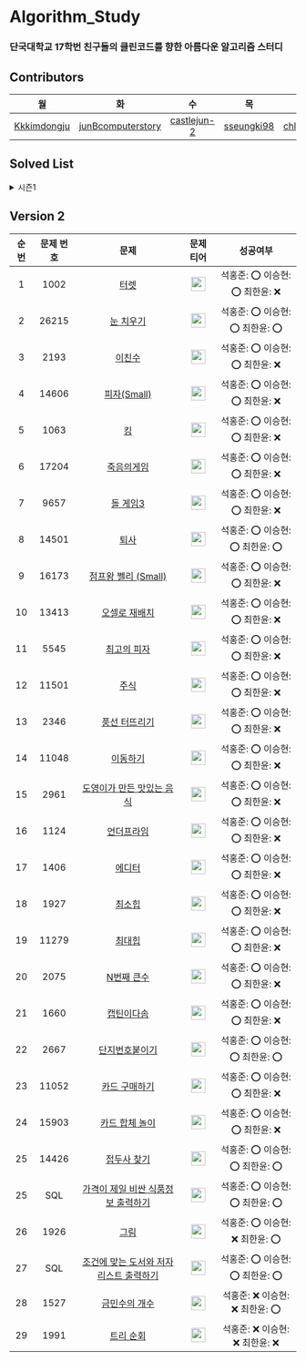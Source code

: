 # Algorithm_Study

### 단국대학교 17학번 친구들의 클린코드를 향한 아름다운 알고리즘 스터디

## Contributors
|월|화|수|목|금|토|일|
|:-----:|:-----:|:-----:|:-----:|:-----:|:---:|:---:|
|[Kkkimdongju](https://github.com/Kkkimdongju)|[junBcomputerstory](https://github.com/junBcomputerstory)|[castlejun-2](https://github.com/castlejun-2)|[sseungki98](https://github.com/sseungki98)|[chlgksdbs](https://github.com/chlgksdbs)|Undefined|Undefined|

## Solved List
<details>
<summary>시즌1</summary>

|순번|날짜|번호|제목|티어|링크|
|:------:|:---:|:---:|:-------:|:---:|:------------:|
|1|2022-06-28|4673|셀프 넘버|<img height="25px" width="25px" src="https://camo.githubusercontent.com/89e322b0e2851dcacbc493e6d486138186a845da7f71f50b181a1993b9a4ea65/68747470733a2f2f7374617469632e736f6c7665642e61632f746965725f736d616c6c2f362e737667">|[문제 바로가기](https://www.acmicpc.net/problem/4673)|
|2|2022-06-29|2491|수열|<img height="25px" width="25px" src="https://camo.githubusercontent.com/64671b5a244ad70dc11665f1293bdde51747df3d9cd4bfe2c36b1e5e1a78872b/68747470733a2f2f7374617469632e736f6c7665642e61632f746965725f736d616c6c2f372e737667">|[문제 바로가기](https://www.acmicpc.net/problem/2491)|
|3|2022-06-30|1018|체스판 다시 칠하기|<img height="25px" width="25px" src="https://d2gd6pc034wcta.cloudfront.net/tier/7.svg">|[문제 바로가기](https://www.acmicpc.net/problem/1018)|
|4|2022-07-01|2606|바이러스|<img height="25px" width="25px" src="https://camo.githubusercontent.com/627abdadaa6151e4ef8e6ef62f47e735acfcd7c04d75fa1d771cf166a06a7f42/68747470733a2f2f7374617469632e736f6c7665642e61632f746965725f736d616c6c2f382e737667">|[문제 바로가기](https://www.acmicpc.net/problem/2606)|
|5|2022-07-02|14467|소가 길을 건너간 이유 1|<img height="25px" width="25px" src="https://camo.githubusercontent.com/ac0dd44c00f10cd22ce0d91a3eeaff9d336e8e18585ec207d89405390add44c3/68747470733a2f2f7374617469632e736f6c7665642e61632f746965725f736d616c6c2f352e737667">|[문제 바로가기](https://www.acmicpc.net/problem/14467)|
|6|2022-07-03|21918|전구|<img height="25px" width="25px" src="https://camo.githubusercontent.com/5ce717d916acff7b6a5e163f173ba1c8873f10350c38672eec4f1d628c600990/68747470733a2f2f7374617469632e736f6c7665642e61632f746965725f736d616c6c2f342e737667">|[문제 바로가기](https://www.acmicpc.net/problem/21918)|
|7|2022-07-04|1026|보물|<img height="25px" width="25px" src="https://camo.githubusercontent.com/64671b5a244ad70dc11665f1293bdde51747df3d9cd4bfe2c36b1e5e1a78872b/68747470733a2f2f7374617469632e736f6c7665642e61632f746965725f736d616c6c2f372e737667">|[문제 바로가기](https://www.acmicpc.net/problem/1026)|
|8|2022-07-05|2579|계단 오르기|<img height="25px" width="25px" src="https://d2gd6pc034wcta.cloudfront.net/tier/8.svg">|[문제 바로가기](https://www.acmicpc.net/problem/2579)|
|9|2022-07-06|1904|01타일|<img height="25px" width="25px" src="https://camo.githubusercontent.com/627abdadaa6151e4ef8e6ef62f47e735acfcd7c04d75fa1d771cf166a06a7f42/68747470733a2f2f7374617469632e736f6c7665642e61632f746965725f736d616c6c2f382e737667">|[문제 바로가기](https://www.acmicpc.net/problem/1904)|
|10|2022-07-07|1244|스위치 켜고 끄기|<img height="25px" width="25px" src="https://camo.githubusercontent.com/627abdadaa6151e4ef8e6ef62f47e735acfcd7c04d75fa1d771cf166a06a7f42/68747470733a2f2f7374617469632e736f6c7665642e61632f746965725f736d616c6c2f382e737667">|[문제 바로가기](https://www.acmicpc.net/problem/1244)|
|11|2022-07-08|3085|사탕 게임|<img height="25px" width="25px" src="https://camo.githubusercontent.com/627abdadaa6151e4ef8e6ef62f47e735acfcd7c04d75fa1d771cf166a06a7f42/68747470733a2f2f7374617469632e736f6c7665642e61632f746965725f736d616c6c2f382e737667">|[문제 바로가기](https://www.acmicpc.net/problem/3085)|
|12|2022-07-09|2217|로프|<img height="25px" width="25px" src="https://camo.githubusercontent.com/64671b5a244ad70dc11665f1293bdde51747df3d9cd4bfe2c36b1e5e1a78872b/68747470733a2f2f7374617469632e736f6c7665642e61632f746965725f736d616c6c2f372e737667">|[문제 바로가기](https://www.acmicpc.net/problem/2217)|
|13|2022-07-10|10815|숫자 카드|<img height="25px" width="25px" src="https://camo.githubusercontent.com/89e322b0e2851dcacbc493e6d486138186a845da7f71f50b181a1993b9a4ea65/68747470733a2f2f7374617469632e736f6c7665642e61632f746965725f736d616c6c2f362e737667">|[문제 바로가기](https://www.acmicpc.net/problem/10815)|
|14|2022-07-11|14501|퇴사|<img height="25px" width="25px" src="https://camo.githubusercontent.com/627abdadaa6151e4ef8e6ef62f47e735acfcd7c04d75fa1d771cf166a06a7f42/68747470733a2f2f7374617469632e736f6c7665642e61632f746965725f736d616c6c2f382e737667">|[문제 바로가기](https://www.acmicpc.net/problem/14501)|
|15|2022-07-12|1590|캠프가는 영식|<img height="25px" width="25px" src="https://camo.githubusercontent.com/64671b5a244ad70dc11665f1293bdde51747df3d9cd4bfe2c36b1e5e1a78872b/68747470733a2f2f7374617469632e736f6c7665642e61632f746965725f736d616c6c2f372e737667">|[문제 바로가기](https://www.acmicpc.net/problem/1590)|
|16|2022-07-13|20365|블로그2|<img height="25px" width="25px" src="https://camo.githubusercontent.com/e89e2c34907a70e2de81836b1d798391d56768998c197adccdb9ee1a71f75b9e/68747470733a2f2f7374617469632e736f6c7665642e61632f746965725f736d616c6c2f392e737667">|[문제 바로가기](https://www.acmicpc.net/problem/20365)|
|17|2022-07-14|2477|참외밭|<img height="25px" width="25px" src="https://camo.githubusercontent.com/627abdadaa6151e4ef8e6ef62f47e735acfcd7c04d75fa1d771cf166a06a7f42/68747470733a2f2f7374617469632e736f6c7665642e61632f746965725f736d616c6c2f382e737667">|[문제 바로가기](https://www.acmicpc.net/problem/2477)|
|18|2022-07-15|16953|A → B|<img height="25px" width="25px" src="https://camo.githubusercontent.com/e89e2c34907a70e2de81836b1d798391d56768998c197adccdb9ee1a71f75b9e/68747470733a2f2f7374617469632e736f6c7665642e61632f746965725f736d616c6c2f392e737667">|[문제 바로가기](https://www.acmicpc.net/problem/16953)|
|19|2022-07-16|81302|거리두기 확인하기|<img height="25px" width="25px" src="https://img.shields.io/badge/-Lv.2-yellow">|[문제 바로가기](https://school.programmers.co.kr/learn/courses/30/lessons/81302)|
|20|2022-07-17|67256|키패드 누르기|<img height="25px" width="25px" src="https://img.shields.io/badge/-Lv.1-darkgreen">|[문제 바로가기](https://school.programmers.co.kr/learn/courses/30/lessons/67256)|
|21|2022-07-18|1058|친구|<img height="25px" width="25px" src="https://camo.githubusercontent.com/627abdadaa6151e4ef8e6ef62f47e735acfcd7c04d75fa1d771cf166a06a7f42/68747470733a2f2f7374617469632e736f6c7665642e61632f746965725f736d616c6c2f382e737667">|[문제 바로가기](https://www.acmicpc.net/problem/1058)|
|22|2022-07-19|1309|동물원|<img height="25px" width="25px" src="https://camo.githubusercontent.com/f9fbfc34970ea19a732149ee3f1afc3fcb96309a8d182ef157d724d6eefd1973/68747470733a2f2f7374617469632e736f6c7665642e61632f746965725f736d616c6c2f31302e737667">|[문제 바로가기](https://www.acmicpc.net/problem/1309)|
|23|2022-07-20|15787|기차가 어둠을 헤치고|<img height="25px" width="25px" src="https://camo.githubusercontent.com/e89e2c34907a70e2de81836b1d798391d56768998c197adccdb9ee1a71f75b9e/68747470733a2f2f7374617469632e736f6c7665642e61632f746965725f736d616c6c2f392e737667">|[문제 바로가기](https://www.acmicpc.net/problem/15787)|
|24|2022-07-21|1388|바닥 장식|<img height="25px" width="25px" src="https://camo.githubusercontent.com/627abdadaa6151e4ef8e6ef62f47e735acfcd7c04d75fa1d771cf166a06a7f42/68747470733a2f2f7374617469632e736f6c7665642e61632f746965725f736d616c6c2f382e737667">|[문제 바로가기](https://www.acmicpc.net/problem/1388)|
|25|2022-07-22|10026|적록색약|<img height="25px" width="25px" src="https://camo.githubusercontent.com/7be7b7f2d5361871ef2ac500e420e83f1d9a425951dd33efa42068862e6b0bf3/68747470733a2f2f7374617469632e736f6c7665642e61632f746965725f736d616c6c2f31312e737667">|[문제 바로가기](https://www.acmicpc.net/problem/10026)|
|26|2022-07-23|42586|기능개발|<img height="25px" width="25px" src="https://img.shields.io/badge/-Lv.2-yellow">|[문제 바로가기](https://school.programmers.co.kr/learn/courses/30/lessons/42586)|
|27|2022-07-24|17677|[1차] 뉴스 클러스터링|<img height="25px" width="25px" src="https://img.shields.io/badge/-Lv.2-yellow">|[문제 바로가기](https://school.programmers.co.kr/learn/courses/30/lessons/17677)|
|28|2022-07-25|8394|악수|<img height="25px" width="25px" src="https://camo.githubusercontent.com/627abdadaa6151e4ef8e6ef62f47e735acfcd7c04d75fa1d771cf166a06a7f42/68747470733a2f2f7374617469632e736f6c7665642e61632f746965725f736d616c6c2f382e737667">|[문제 바로가기](https://www.acmicpc.net/problem/8394)|
|29|2022-07-26|2156|포도주 시식|<img height="25px" width="25px" src="https://camo.githubusercontent.com/f9fbfc34970ea19a732149ee3f1afc3fcb96309a8d182ef157d724d6eefd1973/68747470733a2f2f7374617469632e736f6c7665642e61632f746965725f736d616c6c2f31302e737667">|[문제 바로가기](https://www.acmicpc.net/problem/2156)|
|30|2022-07-27|16935|배열 돌리기3|<img height="25px" width="25px" src="https://camo.githubusercontent.com/f9fbfc34970ea19a732149ee3f1afc3fcb96309a8d182ef157d724d6eefd1973/68747470733a2f2f7374617469632e736f6c7665642e61632f746965725f736d616c6c2f31302e737667">|[문제 바로가기](https://www.acmicpc.net/problem/16935)|
|31|2022-07-28|20162|간식 파티|<img height="25px" width="25px" src="https://camo.githubusercontent.com/e89e2c34907a70e2de81836b1d798391d56768998c197adccdb9ee1a71f75b9e/68747470733a2f2f7374617469632e736f6c7665642e61632f746965725f736d616c6c2f392e737667">|[문제 바로가기](https://www.acmicpc.net/problem/20162)|
|32|2022-07-29|18870|좌표 압축|<img height="25px" width="25px" src="https://camo.githubusercontent.com/e89e2c34907a70e2de81836b1d798391d56768998c197adccdb9ee1a71f75b9e/68747470733a2f2f7374617469632e736f6c7665642e61632f746965725f736d616c6c2f392e737667">|[문제 바로가기](https://www.acmicpc.net/problem/18870)|
|33|2022-07-30|77484|로또의 최고 순위와 최저 순위|<img height="25px" width="25px" src="https://img.shields.io/badge/-Lv.1-darkgreen">|[문제 바로가기](https://school.programmers.co.kr/learn/courses/30/lessons/77484)|
|34|2022-07-31|72410|신규 아이디 추천|<img height="25px" width="25px" src="https://img.shields.io/badge/-Lv.1-darkgreen">|[문제 바로가기](https://school.programmers.co.kr/learn/courses/30/lessons/72410)|
|35|2022-08-01|2644|촌수계산|<img height="25px" width="25px" src="https://camo.githubusercontent.com/e89e2c34907a70e2de81836b1d798391d56768998c197adccdb9ee1a71f75b9e/68747470733a2f2f7374617469632e736f6c7665642e61632f746965725f736d616c6c2f392e737667">|[문제 바로가기](https://www.acmicpc.net/problem/2644)|
|36|2022-08-02|1495|기타리스트|<img height="25px" width="25px" src="https://camo.githubusercontent.com/f9fbfc34970ea19a732149ee3f1afc3fcb96309a8d182ef157d724d6eefd1973/68747470733a2f2f7374617469632e736f6c7665642e61632f746965725f736d616c6c2f31302e737667">|[문제 바로가기](https://www.acmicpc.net/problem/1495)|
|37|2022-08-03|2792|보석 상자|<img height="25px" width="25px" src="https://camo.githubusercontent.com/e89e2c34907a70e2de81836b1d798391d56768998c197adccdb9ee1a71f75b9e/68747470733a2f2f7374617469632e736f6c7665642e61632f746965725f736d616c6c2f392e737667">|[문제 바로가기](https://www.acmicpc.net/problem/2792)|
|38|2022-08-04|2232|지뢰|<img height="25px" width="25px" src="https://camo.githubusercontent.com/e89e2c34907a70e2de81836b1d798391d56768998c197adccdb9ee1a71f75b9e/68747470733a2f2f7374617469632e736f6c7665642e61632f746965725f736d616c6c2f392e737667">|[문제 바로가기](https://www.acmicpc.net/problem/2232)|
|39|2022-08-05|2512|예산|<img height="25px" width="25px" src="https://camo.githubusercontent.com/627abdadaa6151e4ef8e6ef62f47e735acfcd7c04d75fa1d771cf166a06a7f42/68747470733a2f2f7374617469632e736f6c7665642e61632f746965725f736d616c6c2f382e737667">|[문제 바로가기](https://www.acmicpc.net/problem/2512)|
|40|2022-08-06|17681|[1차] 비밀지도|<img height="25px" width="25px" src="https://img.shields.io/badge/-Lv.1-darkgreen">|[문제 바로가기](https://school.programmers.co.kr/learn/courses/30/lessons/17681)|
|41|2022-08-07|81301|숫자 문자열과 영단어|<img height="25px" width="25px" src="https://img.shields.io/badge/-Lv.1-darkgreen">|[문제 바로가기](https://school.programmers.co.kr/learn/courses/30/lessons/81301)|
|42|2022-08-08|1012|유기농 배추|<img height="25px" width="25px" src="https://camo.githubusercontent.com/e89e2c34907a70e2de81836b1d798391d56768998c197adccdb9ee1a71f75b9e/68747470733a2f2f7374617469632e736f6c7665642e61632f746965725f736d616c6c2f392e737667">|[문제 바로가기](https://www.acmicpc.net/problem/1012)|
|43|2022-08-09|17086|아기 상어2|<img height="25px" width="25px" src="https://camo.githubusercontent.com/e89e2c34907a70e2de81836b1d798391d56768998c197adccdb9ee1a71f75b9e/68747470733a2f2f7374617469632e736f6c7665642e61632f746965725f736d616c6c2f392e737667">|[문제 바로가기](https://www.acmicpc.net/problem/17086)|
|44|2022-08-10|2877|4와 7|<img height="25px" width="25px" src="https://camo.githubusercontent.com/7be7b7f2d5361871ef2ac500e420e83f1d9a425951dd33efa42068862e6b0bf3/68747470733a2f2f7374617469632e736f6c7665642e61632f746965725f736d616c6c2f31312e737667">|[문제 바로가기](https://www.acmicpc.net/problem/2877)|
|45|2022-08-11|1446|지름길|<img height="25px" width="25px" src="https://camo.githubusercontent.com/f9fbfc34970ea19a732149ee3f1afc3fcb96309a8d182ef157d724d6eefd1973/68747470733a2f2f7374617469632e736f6c7665642e61632f746965725f736d616c6c2f31302e737667">|[문제 바로가기](https://www.acmicpc.net/problem/1446)|
|46|2022-08-12|1946|신입 사원|<img height="25px" width="25px" src="https://camo.githubusercontent.com/f9fbfc34970ea19a732149ee3f1afc3fcb96309a8d182ef157d724d6eefd1973/68747470733a2f2f7374617469632e736f6c7665642e61632f746965725f736d616c6c2f31302e737667">|[문제 바로가기](https://www.acmicpc.net/problem/1946)|
|47|2022-08-13|43165|타겟 넘버|<img height="25px" width="25px" src="https://img.shields.io/badge/-Lv.2-yellow">|[문제 바로가기](https://school.programmers.co.kr/learn/courses/30/lessons/43165)|
|48|2022-08-14|42860|조이스틱|<img height="25px" width="25px" src="https://img.shields.io/badge/-Lv.2-yellow">|[문제 바로가기](https://school.programmers.co.kr/learn/courses/30/lessons/42860)|
|49|2022-08-15|13164|행복 유치원|<img height="25px" width="25px" src="https://camo.githubusercontent.com/7be7b7f2d5361871ef2ac500e420e83f1d9a425951dd33efa42068862e6b0bf3/68747470733a2f2f7374617469632e736f6c7665642e61632f746965725f736d616c6c2f31312e737667">|[문제 바로가기](https://www.acmicpc.net/problem/13164)|
|50|2022-08-16|1713|후보 추천하기|<img height="25px" width="25px" src="https://camo.githubusercontent.com/e89e2c34907a70e2de81836b1d798391d56768998c197adccdb9ee1a71f75b9e/68747470733a2f2f7374617469632e736f6c7665642e61632f746965725f736d616c6c2f392e737667">|[문제 바로가기](https://www.acmicpc.net/problem/1713)|
|51|2022-08-17|1747|소수&팰린드롬|<img height="25px" width="25px" src="https://camo.githubusercontent.com/f9fbfc34970ea19a732149ee3f1afc3fcb96309a8d182ef157d724d6eefd1973/68747470733a2f2f7374617469632e736f6c7665642e61632f746965725f736d616c6c2f31302e737667">|[문제 바로가기](https://www.acmicpc.net/problem/1747)|
|52|2022-08-18|1461|도서관|<img height="25px" width="25px" src="https://camo.githubusercontent.com/7be7b7f2d5361871ef2ac500e420e83f1d9a425951dd33efa42068862e6b0bf3/68747470733a2f2f7374617469632e736f6c7665642e61632f746965725f736d616c6c2f31312e737667">|[문제 바로가기](https://www.acmicpc.net/problem/1461)|
|53|2022-08-19|12865|평범한 배낭|<img height="25px" width="25px" src="https://camo.githubusercontent.com/7be7b7f2d5361871ef2ac500e420e83f1d9a425951dd33efa42068862e6b0bf3/68747470733a2f2f7374617469632e736f6c7665642e61632f746965725f736d616c6c2f31312e737667">|[문제 바로가기](https://www.acmicpc.net/problem/12865)|
|54|2022-08-20|17676|[1차] 추석 트래핑|<img height="25px" width="25px" src="https://img.shields.io/badge/-Lv.3-orange">|[문제 바로가기](https://school.programmers.co.kr/learn/courses/30/lessons/17676)|
|55|2022-08-21|43238|입국심사|<img height="25px" width="25px" src="https://img.shields.io/badge/-Lv.3-orange">|[문제 바로가기](https://school.programmers.co.kr/learn/courses/30/lessons/43238)|
|56|2022-08-22|11053|가장 긴 증가하는 부분 수열|<img height="25px" width="25px" src="https://camo.githubusercontent.com/e89e2c34907a70e2de81836b1d798391d56768998c197adccdb9ee1a71f75b9e/68747470733a2f2f7374617469632e736f6c7665642e61632f746965725f736d616c6c2f392e737667">|[문제 바로가기](https://www.acmicpc.net/problem/11053)|
|57|2022-08-23|17070|파이프 옮기기 1|<img height="25px" width="25px" src="https://camo.githubusercontent.com/7be7b7f2d5361871ef2ac500e420e83f1d9a425951dd33efa42068862e6b0bf3/68747470733a2f2f7374617469632e736f6c7665642e61632f746965725f736d616c6c2f31312e737667">|[문제 바로가기](https://www.acmicpc.net/problem/17070)|
|58|2022-08-24|13549|숨바꼭질 3|<img height="25px" width="25px" src="https://camo.githubusercontent.com/7be7b7f2d5361871ef2ac500e420e83f1d9a425951dd33efa42068862e6b0bf3/68747470733a2f2f7374617469632e736f6c7665642e61632f746965725f736d616c6c2f31312e737667">|[문제 바로가기](https://www.acmicpc.net/problem/13549)|
|56|2022-08-25|17503|맥주 축제|<img height="25px" width="25px" src="https://camo.githubusercontent.com/e89e2c34907a70e2de81836b1d798391d56768998c197adccdb9ee1a71f75b9e/68747470733a2f2f7374617469632e736f6c7665642e61632f746965725f736d616c6c2f392e737667">|[문제 바로가기](https://www.acmicpc.net/problem/17503)|
|57|2022-08-26|15683|감시|<img height="25px" width="25px" src=https://camo.githubusercontent.com/79013bf11c1e72844bc5d8a076d15a104573637a0cf520a2ae8e645c147b00b3/68747470733a2f2f7374617469632e736f6c7665642e61632f746965725f736d616c6c2f31322e737667>|[문제 바로가기](https://www.acmicpc.net/problem/15683)|
|58|2022-08-27|12909|올바른 괄호|<img height="25px" width="25px" src="https://img.shields.io/badge/-Lv.2-yellow">|[문제 바로가기](https://school.programmers.co.kr/learn/courses/30/lessons/12909)|
|59|2022-08-28|118667|두 큐 합 같게 만들기|<img height="25px" width="25px" src="https://img.shields.io/badge/-Lv.2-yellow">|[문제 바로가기](https://school.programmers.co.kr/learn/courses/30/lessons/118667)|
|60|2022-08-29|1303|전쟁 - 전투|<img height="25px" width="25px" src="https://camo.githubusercontent.com/f9fbfc34970ea19a732149ee3f1afc3fcb96309a8d182ef157d724d6eefd1973/68747470733a2f2f7374617469632e736f6c7665642e61632f746965725f736d616c6c2f31302e737667">|[문제 바로가기](https://www.acmicpc.net/problem/1303)|
|61|2022-08-30|11000|강의실 배정|<img height="25px" width="25px" src="https://camo.githubusercontent.com/7be7b7f2d5361871ef2ac500e420e83f1d9a425951dd33efa42068862e6b0bf3/68747470733a2f2f7374617469632e736f6c7665642e61632f746965725f736d616c6c2f31312e737667">|[문제 바로가기](https://www.acmicpc.net/problem/11000)|
|62|2022-08-31|1344|축구|<img height="25px" width="25px" src="https://camo.githubusercontent.com/79013bf11c1e72844bc5d8a076d15a104573637a0cf520a2ae8e645c147b00b3/68747470733a2f2f7374617469632e736f6c7665642e61632f746965725f736d616c6c2f31322e737667">|[문제 바로가기](https://www.acmicpc.net/problem/1344)|
|63|2022-09-01|2960|에라토스테네스의 체|<img height="25px" width="25px" src="https://camo.githubusercontent.com/64671b5a244ad70dc11665f1293bdde51747df3d9cd4bfe2c36b1e5e1a78872b/68747470733a2f2f7374617469632e736f6c7665642e61632f746965725f736d616c6c2f372e737667">|[문제 바로가기](https://www.acmicpc.net/problem/2960)|
|64|2022-09-02|2504|괄호의 값|<img height="25px" width="25px" src="https://camo.githubusercontent.com/f9fbfc34970ea19a732149ee3f1afc3fcb96309a8d182ef157d724d6eefd1973/68747470733a2f2f7374617469632e736f6c7665642e61632f746965725f736d616c6c2f31302e737667">|[문제 바로가기](https://www.acmicpc.net/problem/2504)|
|65|2022-09-03|118666|성격 유형 검사|<img height="25px" width="25px" src="https://img.shields.io/badge/-Lv.1-darkgreen">|[문제 바로가기](https://school.programmers.co.kr/learn/courses/30/lessons/118666)|
|66|2022-09-04|12977|소수 만들기|<img height="25px" width="25px" src="https://img.shields.io/badge/-Lv.1-darkgreen">|[문제 바로가기](https://school.programmers.co.kr/learn/courses/30/lessons/12977)|
|67|2022-09-05|1753|최단경로|<img height="25px" width="25px" src="https://camo.githubusercontent.com/79013bf11c1e72844bc5d8a076d15a104573637a0cf520a2ae8e645c147b00b3/68747470733a2f2f7374617469632e736f6c7665642e61632f746965725f736d616c6c2f31322e737667">|[문제 바로가기](https://www.acmicpc.net/problem/1753)|
|68|2022-09-06|22869|징검다리 건너기(small)|<img height="25px" width="25px" src="https://camo.githubusercontent.com/f9fbfc34970ea19a732149ee3f1afc3fcb96309a8d182ef157d724d6eefd1973/68747470733a2f2f7374617469632e736f6c7665642e61632f746965725f736d616c6c2f31302e737667">|[문제 바로가기](https://www.acmicpc.net/problem/22869)|
|69|2022-09-07|14852|타일 채우기 3|<img height="25px" width="25px" src="https://camo.githubusercontent.com/7be7b7f2d5361871ef2ac500e420e83f1d9a425951dd33efa42068862e6b0bf3/68747470733a2f2f7374617469632e736f6c7665642e61632f746965725f736d616c6c2f31312e737667">|[문제 바로가기](https://www.acmicpc.net/problem/14852)|
|70|2022-09-08|13023|ABCDE|<img height="25px" width="25px" src="https://camo.githubusercontent.com/7be7b7f2d5361871ef2ac500e420e83f1d9a425951dd33efa42068862e6b0bf3/68747470733a2f2f7374617469632e736f6c7665642e61632f746965725f736d616c6c2f31312e737667">|[문제 바로가기](https://www.acmicpc.net/problem/13023)|
|71|2022-09-09|1992|쿼드트리|<img height="25px" width="25px" src="https://camo.githubusercontent.com/f9fbfc34970ea19a732149ee3f1afc3fcb96309a8d182ef157d724d6eefd1973/68747470733a2f2f7374617469632e736f6c7665642e61632f746965725f736d616c6c2f31302e737667">|[문제 바로가기](https://www.acmicpc.net/problem/1992)|
|72|2022-09-10|92335|k진수에서 소수 개수 구하기|<img height="25px" width="25px" src="https://img.shields.io/badge/-Lv.2-yellow">|[문제 바로가기](https://school.programmers.co.kr/learn/courses/30/lessons/92335)|
|73|2022-09-11|92341|주차 요금 계산|<img height="25px" width="25px" src="https://img.shields.io/badge/-Lv.2-yellow">|[문제 바로가기](https://school.programmers.co.kr/learn/courses/30/lessons/92341)|
|74|2022-09-12|1535|안녕|<img height="25px" width="25px" src="https://camo.githubusercontent.com/e89e2c34907a70e2de81836b1d798391d56768998c197adccdb9ee1a71f75b9e/68747470733a2f2f7374617469632e736f6c7665642e61632f746965725f736d616c6c2f392e737667">|[문제 바로가기](https://www.acmicpc.net/problem/1535)|
|75|2022-09-13|16918|봄버맨|<img height="25px" width="25px" src="https://camo.githubusercontent.com/f9fbfc34970ea19a732149ee3f1afc3fcb96309a8d182ef157d724d6eefd1973/68747470733a2f2f7374617469632e736f6c7665642e61632f746965725f736d616c6c2f31302e737667">|[문제 바로가기](https://www.acmicpc.net/problem/16918)|
|76|2022-09-14|14496|그대, 그머가 되어|<img height="25px" width="25px" src="https://camo.githubusercontent.com/f9fbfc34970ea19a732149ee3f1afc3fcb96309a8d182ef157d724d6eefd1973/68747470733a2f2f7374617469632e736f6c7665642e61632f746965725f736d616c6c2f31302e737667">|[문제 바로가기](https://www.acmicpc.net/problem/14496)|
|77|2022-09-15|18352|특정 거리의 도시 찾기|<img height="25px" width="25px" src="https://camo.githubusercontent.com/e89e2c34907a70e2de81836b1d798391d56768998c197adccdb9ee1a71f75b9e/68747470733a2f2f7374617469632e736f6c7665642e61632f746965725f736d616c6c2f392e737667">|[문제 바로가기](https://www.acmicpc.net/problem/18352)|
|78|2022-09-16|1025|제곱수 찾기|<img height="25px" width="25px" src="https://camo.githubusercontent.com/7be7b7f2d5361871ef2ac500e420e83f1d9a425951dd33efa42068862e6b0bf3/68747470733a2f2f7374617469632e736f6c7665642e61632f746965725f736d616c6c2f31312e737667">|[문제 바로가기](https://www.acmicpc.net/problem/1025)|
|79|2022-09-17|12939|최댓값과 최솟값|<img height="25px" width="25px" src="https://img.shields.io/badge/-Lv.2-yellow">|[문제 바로가기](https://school.programmers.co.kr/learn/courses/30/lessons/12939)|
|80|2022-09-18|72411|메뉴 리뉴얼|<img height="25px" width="25px" src="https://img.shields.io/badge/-Lv.2-yellow">|[문제 바로가기](https://school.programmers.co.kr/learn/courses/30/lessons/72411)|
|81|2022-09-19|16194|카드 구매하기2|<img height="25px" width="25px" src="https://camo.githubusercontent.com/f9fbfc34970ea19a732149ee3f1afc3fcb96309a8d182ef157d724d6eefd1973/68747470733a2f2f7374617469632e736f6c7665642e61632f746965725f736d616c6c2f31302e737667">|[문제 바로가기](https://www.acmicpc.net/problem/16194)|
|82|2022-09-20|15724|주지수|<img height="25px" width="25px" src="https://camo.githubusercontent.com/f9fbfc34970ea19a732149ee3f1afc3fcb96309a8d182ef157d724d6eefd1973/68747470733a2f2f7374617469632e736f6c7665642e61632f746965725f736d616c6c2f31302e737667">|[문제 바로가기](https://www.acmicpc.net/problem/15724)|
|83|2022-09-21|20055|컨베이어 벨트 위의 로봇|<img height="25px" width="25px" src="https://camo.githubusercontent.com/7be7b7f2d5361871ef2ac500e420e83f1d9a425951dd33efa42068862e6b0bf3/68747470733a2f2f7374617469632e736f6c7665642e61632f746965725f736d616c6c2f31312e737667">|[문제 바로가기](https://www.acmicpc.net/problem/20055)|
|84|2022-09-22|21278|호석이 두 마리 치킨|<img height="25px" width="25px" src="https://camo.githubusercontent.com/7be7b7f2d5361871ef2ac500e420e83f1d9a425951dd33efa42068862e6b0bf3/68747470733a2f2f7374617469632e736f6c7665642e61632f746965725f736d616c6c2f31312e737667">|[문제 바로가기](https://www.acmicpc.net/problem/21278)|
|85|2022-09-23|20444|색종이와 가위|<img height="25px" width="25px" src="https://camo.githubusercontent.com/7be7b7f2d5361871ef2ac500e420e83f1d9a425951dd33efa42068862e6b0bf3/68747470733a2f2f7374617469632e736f6c7665642e61632f746965725f736d616c6c2f31312e737667">|[문제 바로가기](https://www.acmicpc.net/problem/20444)|
|86|2022-09-24|2668|숫자고르기|<img height="25px" width="25px" src="https://camo.githubusercontent.com/7be7b7f2d5361871ef2ac500e420e83f1d9a425951dd33efa42068862e6b0bf3/68747470733a2f2f7374617469632e736f6c7665642e61632f746965725f736d616c6c2f31312e737667">|[문제 바로가기](https://www.acmicpc.net/problem/2668)|
|87|2022-09-25|22868|산책 (small)|<img height="25px" width="25px" src="https://camo.githubusercontent.com/3cb34034a26a3aa15c63cb7fee8761debb21b0770fa48026449d7a3d00fbff79/68747470733a2f2f7374617469632e736f6c7665642e61632f746965725f736d616c6c2f31332e737667">|[문제 바로가기](https://www.acmicpc.net/problem/22868)|
|88|2022-09-26|21758|꿀 따기|<img height="25px" width="25px" src="https://camo.githubusercontent.com/7be7b7f2d5361871ef2ac500e420e83f1d9a425951dd33efa42068862e6b0bf3/68747470733a2f2f7374617469632e736f6c7665642e61632f746965725f736d616c6c2f31312e737667">|[문제 바로가기](https://www.acmicpc.net/problem/21758)|
|89|2022-09-27|13975|파일 합치기 3|<img height="25px" width="25px" src=https://camo.githubusercontent.com/79013bf11c1e72844bc5d8a076d15a104573637a0cf520a2ae8e645c147b00b3/68747470733a2f2f7374617469632e736f6c7665642e61632f746965725f736d616c6c2f31322e737667>|[문제 바로가기](https://www.acmicpc.net/problem/13975)|
|90|2022-09-28|2170|선 긋기|<img height="25px" width="25px" src="https://camo.githubusercontent.com/7be7b7f2d5361871ef2ac500e420e83f1d9a425951dd33efa42068862e6b0bf3/68747470733a2f2f7374617469632e736f6c7665642e61632f746965725f736d616c6c2f31312e737667">|[문제 바로가기](https://www.acmicpc.net/problem/2170)|
|91|2022-09-29|20164|홀수 홀릭 호석|<img height="25px" width="25px" src="https://camo.githubusercontent.com/7be7b7f2d5361871ef2ac500e420e83f1d9a425951dd33efa42068862e6b0bf3/68747470733a2f2f7374617469632e736f6c7665642e61632f746965725f736d616c6c2f31312e737667">|[문제 바로가기](https://www.acmicpc.net/problem/20164)|
|92|2022-09-30|14891|톱니바퀴|<img height="25px" width="25px" src="https://camo.githubusercontent.com/7be7b7f2d5361871ef2ac500e420e83f1d9a425951dd33efa42068862e6b0bf3/68747470733a2f2f7374617469632e736f6c7665642e61632f746965725f736d616c6c2f31312e737667">|[문제 바로가기](https://www.acmicpc.net/problem/14891)|
|93|2022-10-01|133501|야간 전술보행|<img height="25px" width="25px" src="https://img.shields.io/badge/-Lv.2-yellow">|[문제 바로가기](https://school.programmers.co.kr/learn/courses/30/lessons/133501)|
</details>

## Version 2
| 순번  |문제 번호|문제|문제 티어|성공여부|
|:---:|:--:|:---:|:-------:|:---:|
|  1  |1002|[터렛](https://www.acmicpc.net/problem/1002)|<img height="25px" width="25px" src="https://d2gd6pc034wcta.cloudfront.net/tier/8.svg">|석홍준: ⭕ 이승현: ⭕ 최한윤: ❌|
|  2  |26215|[눈 치우기](https://www.acmicpc.net/problem/26215)|<img height="25px" width="25px" src="https://d2gd6pc034wcta.cloudfront.net/tier/8.svg">|석홍준: ⭕ 이승현: ⭕ 최한윤: ⭕|
|  3  |2193|[이친수](https://www.acmicpc.net/problem/2193)|<img height="25px" width="25px" src="https://d2gd6pc034wcta.cloudfront.net/tier/8.svg">|석홍준: ⭕ 이승현: ⭕ 최한윤: ❌|
|  4  |14606|[피자(Small)](https://www.acmicpc.net/problem/14606)|<img height="25px" width="25px" src="https://d2gd6pc034wcta.cloudfront.net/tier/7.svg">|석홍준: ⭕ 이승현: ⭕ 최한윤: ❌|
|  5  |1063|[킹](https://www.acmicpc.net/problem/1063)|<img height="25px" width="25px" src="https://d2gd6pc034wcta.cloudfront.net/tier/8.svg">|석홍준: ⭕ 이승현: ⭕ 최한윤: ❌|
|  6  |17204|[죽음의게임](https://www.acmicpc.net/problem/17204)|<img height="25px" width="25px" src="https://d2gd6pc034wcta.cloudfront.net/tier/8.svg">|석홍준: ⭕ 이승현: ⭕ 최한윤: ❌|
|  7  |9657|[돌 게임3](https://www.acmicpc.net/problem/9657)|<img height="25px" width="25px" src="https://d2gd6pc034wcta.cloudfront.net/tier/8.svg">|석홍준: ⭕  이승현: ⭕ 최한윤: ❌|
|  8  |14501|[퇴사](https://www.acmicpc.net/problem/14501)|<img height="25px" width="25px" src="https://d2gd6pc034wcta.cloudfront.net/tier/8.svg">|석홍준: ⭕  이승현: ⭕ 최한윤: ⭕|
|  9  |16173|[점프왕 쩰리 (Small)](https://www.acmicpc.net/problem/16173)|<img height="25px" width="25px" src="https://d2gd6pc034wcta.cloudfront.net/tier/7.svg">|석홍준: ⭕   이승현: ⭕ 최한윤: ❌|
|  10  |13413|[오셀로 재배치](https://www.acmicpc.net/problem/13413)|<img height="25px" width="25px" src="https://d2gd6pc034wcta.cloudfront.net/tier/7.svg">|석홍준: ⭕  이승현: ⭕ 최한윤: ❌|
|  11  |5545|[최고의 피자](https://www.acmicpc.net/problem/5545)|<img height="25px" width="25px" src="https://d2gd6pc034wcta.cloudfront.net/tier/8.svg">|석홍준: ⭕  이승현: ⭕ 최한윤: ❌|
|  12  |11501|[주식](https://www.acmicpc.net/problem/11501)|<img height="25px" width="25px" src="https://d2gd6pc034wcta.cloudfront.net/tier/9.svg">|석홍준: ⭕  이승현: ⭕ 최한윤: ❌|
|  13  |2346|[풍선 터뜨리기](https://www.acmicpc.net/problem/2346)|<img height="25px" width="25px" src="https://d2gd6pc034wcta.cloudfront.net/tier/8.svg">|석홍준: ⭕  이승현: ⭕ 최한윤: ❌|
|  14  |11048|[이동하기](https://www.acmicpc.net/problem/11048)|<img height="25px" width="25px" src="https://d2gd6pc034wcta.cloudfront.net/tier/9.svg">|석홍준: ⭕  이승현: ⭕ 최한윤: ❌|
|  15  |2961|[도영이가 만든 맛있는 음식](https://www.acmicpc.net/problem/2961)|<img height="25px" width="25px" src="https://d2gd6pc034wcta.cloudfront.net/tier/9.svg">|석홍준: ⭕   이승현: ⭕ 최한윤: ❌|
|  16  |1124|[언더프라임](https://www.acmicpc.net/problem/1124)|<img height="25px" width="25px" src="https://d2gd6pc034wcta.cloudfront.net/tier/9.svg">|석홍준: ⭕   이승현: ⭕ 최한윤: ❌|
|  17  |1406|[에디터](https://www.acmicpc.net/problem/1406)|<img height="25px" width="25px" src="https://d2gd6pc034wcta.cloudfront.net/tier/9.svg">|석홍준: ⭕   이승현: ⭕ 최한윤: ❌|
|  18  |1927|[최소힙](https://www.acmicpc.net/problem/1927)|<img height="25px" width="25px" src="https://d2gd6pc034wcta.cloudfront.net/tier/9.svg">|석홍준: ⭕   이승현: ⭕ 최한윤: ❌|
|  19  |11279|[최대힙](https://www.acmicpc.net/problem/11279)|<img height="25px" width="25px" src="https://d2gd6pc034wcta.cloudfront.net/tier/9.svg">|석홍준: ⭕   이승현: ⭕ 최한윤: ❌|
|  20  |2075|[N번째 큰수](https://www.acmicpc.net/problem/2075)|<img height="25px" width="25px" src="https://d2gd6pc034wcta.cloudfront.net/tier/9.svg">|석홍준: ⭕   이승현: ⭕ 최한윤: ❌|
|  21  |1660|[캡틴이다솜](https://www.acmicpc.net/problem/1660)|<img height="25px" width="25px" src="https://d2gd6pc034wcta.cloudfront.net/tier/10.svg">|석홍준: ⭕   이승현: ⭕ 최한윤: ❌|
|  22  |2667|[단지번호붙이기](https://www.acmicpc.net/problem/2667)|<img height="25px" width="25px" src="https://d2gd6pc034wcta.cloudfront.net/tier/10.svg">|석홍준: ⭕   이승현: ⭕ 최한윤: ⭕|
|  23  |11052|[카드 구매하기](https://www.acmicpc.net/problem/11052)|<img height="25px" width="25px" src="https://d2gd6pc034wcta.cloudfront.net/tier/10.svg">|석홍준: ⭕   이승현: ⭕ 최한윤: ❌|
|  24  |15903|[카드 합체 놀이](https://www.acmicpc.net/problem/15903)|<img height="25px" width="25px" src="https://d2gd6pc034wcta.cloudfront.net/tier/10.svg">|석홍준: ⭕   이승현: ⭕ 최한윤: ❌|
|  25  |14426|[접두사 찾기](https://www.acmicpc.net/problem/14426)|<img height="25px" width="25px" src="https://d2gd6pc034wcta.cloudfront.net/tier/10.svg">|석홍준: ⭕   이승현: ⭕ 최한윤: ⭕|
|  25  |SQL|[가격이 제일 비싼 식품정보 출력하기](https://school.programmers.co.kr/learn/courses/30/lessons/131115)|<img height="25px" width="25px" src="https://img.shields.io/badge/-Lv.2-yellow">|석홍준: ⭕   이승현: ⭕ 최한윤: ⭕|
|  26  |1926|[그림](https://www.acmicpc.net/problem/1926)|<img height="25px" width="25px" src="https://d2gd6pc034wcta.cloudfront.net/tier/10.svg">|석홍준: ⭕   이승현: ❌ 최한윤: ⭕|
|  27  |SQL|[조건에 맞는 도서와 저자 리스트 출력하기](https://school.programmers.co.kr/learn/courses/30/lessons/144854)|<img height="25px" width="25px" src="https://img.shields.io/badge/-Lv.2-yellow">|석홍준:  ⭕   이승현: ⭕ 최한윤: ⭕|
|  28  |1527|[금민수의 개수](https://www.acmicpc.net/problem/1527)|<img height="25px" width="25px" src="https://d2gd6pc034wcta.cloudfront.net/tier/10.svg">|석홍준: ❌   이승현: ❌ 최한윤: ⭕|
|  29  |1991|[트리 순회](https://www.acmicpc.net/problem/1991)|<img height="25px" width="25px" src="https://d2gd6pc034wcta.cloudfront.net/tier/10.svg">|석홍준: ❌   이승현: ❌ 최한윤: ❌|

